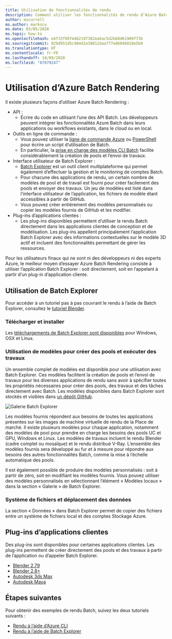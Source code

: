 ```yaml
---
title: Utilisation de fonctionnalités de rendu
description: Comment utiliser les fonctionnalités de rendu d’Azure Batch. Essayez d’utiliser l’application Batch Explorer, directement ou appelée à partir d’un plug-in d’application cliente.
author: mscurrell
ms.author: markscu
ms.date: 03/05/2020
ms.topic: how-to
ms.openlocfilehash: e4f33f0974462197382ea6ac5d2b68d61909f73b
ms.sourcegitcommit: 829d951d5c90442a38012daaf77e86046018e5b9
ms.translationtype: HT
ms.contentlocale: fr-FR
ms.lasthandoff: 10/09/2020
ms.locfileid: "87079247"
---
```

# <a name="using-azure-batch-rendering"></a>Utilisation d’Azure Batch Rendering

Il existe plusieurs façons d’utiliser Azure Batch Rendering :

* API :
  * Écrire du code en utilisant l’une des API Batch.  Les développeurs peuvent intégrer les fonctionnalités Azure Batch dans leurs applications ou workflows existants, dans le cloud ou en local.
* Outils en ligne de commande :
  * Vous pouvez utiliser la [ligne de commande Azure](/cli/azure/) ou [PowerShell](/powershell/azure/) pour écrire un script d’utilisation de Batch.
  * En particulier, la [prise en charge des modèles CLI Batch](./batch-cli-templates.md) facilite considérablement la création de pools et l’envoi de travaux.
* Interface utilisateur de Batch Explorer :
  * [Batch Explorer](https://github.com/Azure/BatchLabs) est un outil client multiplateforme qui permet également d’effectuer la gestion et le monitoring de comptes Batch.
  * Pour chacune des applications de rendu, un certain nombre de modèles de pool et de travail est fourni pour créer facilement des pools et envoyer des travaux.  Un jeu de modèles est listé dans l’interface utilisateur de l’application, les fichiers de modèle étant accessibles à partir de GitHub.
  * Vous pouvez créer entièrement des modèles personnalisés ou copier les modèles fournis de GitHub et les modifier.
* Plug-ins d’applications clientes :
  * Les plug-ins disponibles permettent d’utiliser le rendu Batch directement dans les applications clientes de conception et de modélisation.  Les plug-ins appellent principalement l’application Batch Explorer avec des informations contextuelles sur le modèle 3D actif et incluent des fonctionnalités permettant de gérer les ressources.

Pour les utilisateurs finaux qui ne sont ni des développeurs ni des experts Azure, le meilleur moyen d’essayer Azure Batch Rendering consiste à utiliser l’application Batch Explorer : soit directement, soit en l’appelant à partir d’un plug-in d’application cliente.

## <a name="using-batch-explorer"></a>Utilisation de Batch Explorer

Pour accéder à un tutoriel pas à pas couvrant le rendu à l’aide de Batch Explorer, consultez le [tutoriel Blender](./tutorial-rendering-batchexplorer-blender.md).

### <a name="download-and-install"></a>Télécharger et installer

Les [téléchargements de Batch Explorer sont disponibles](https://azure.github.io/BatchExplorer/) pour Windows, OSX et Linux.

### <a name="using-templates-to-create-pools-and-run-jobs"></a>Utilisation de modèles pour créer des pools et exécuter des travaux

Un ensemble complet de modèles est disponible pour une utilisation avec Batch Explorer. Ces modèles facilitent la création de pools et l’envoi de travaux pour les diverses applications de rendu sans avoir à spécifier toutes les propriétés nécessaires pour créer des pools, des travaux et des tâches directement avec Batch.  Les modèles disponibles dans Batch Explorer sont stockés et visibles dans [un dépôt GitHub](https://github.com/Azure/BatchExplorer-data/tree/master/ncj).

![Galerie Batch Explorer](./media/batch-rendering-using/batch-explorer-gallery.png)

Les modèles fournis répondent aux besoins de toutes les applications présentes sur les images de machine virtuelle de rendu de la Place de marché.  Il existe plusieurs modèles pour chaque application, notamment des modèles de pool pour prendre en charge les besoins des pools UC et GPU, Windows et Linux. Les modèles de travaux incluent le rendu Blender (cadre complet ou mosaïque) et le rendu distribué V-Ray. L’ensemble des modèles fournis sera développé au fur et à mesure pour répondre aux besoins des autres fonctionnalités Batch, comme la mise à l’échelle automatique des pools.

Il est également possible de produire des modèles personnalisés : soit à partir de zéro, soit en modifiant les modèles fournis. Vous pouvez utiliser des modèles personnalisés en sélectionnant l’élément « Modèles locaux » dans la section « Galerie » de Batch Explorer.

### <a name="file-system-and-data-movement"></a>Système de fichiers et déplacement des données

La section « Données » dans Batch Explorer permet de copier des fichiers entre un système de fichiers local et des comptes Stockage Azure.

## <a name="client-application-plug-ins"></a>Plug-ins d’applications clientes

Des plug-ins sont disponibles pour certaines applications clientes.  Les plug-ins permettent de créer directement des pools et des travaux à partir de l’application ou d’appeler Batch Explorer.

* [Blender 2.79](https://github.com/Azure/azure-batch-rendering/tree/master/plugins/blender)
* [Blender 2.8+](https://github.com/Azure/azure-batch-rendering/tree/master/plugins/blender28)
* [Autodesk 3ds Max](https://github.com/Azure/azure-batch-rendering/tree/master/plugins/3ds-max)
* [Autodesk Maya](https://github.com/Azure/azure-batch-maya)

## <a name="next-steps"></a>Étapes suivantes

Pour obtenir des exemples de rendu Batch, suivez les deux tutoriels suivants :

* [Rendu à l’aide d’Azure CLI](./tutorial-rendering-cli.md)
* [Rendu à l’aide de Batch Explorer](./tutorial-rendering-batchexplorer-blender.md)
